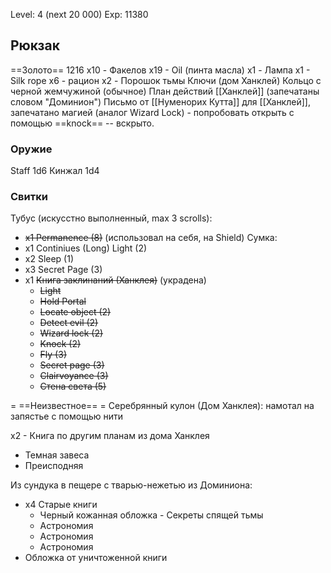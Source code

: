 Level: 4 (next 20 000)
Exp: 11380
## Рюкзак
==Золото== 1216
x10 - Факелов
x19 - Oil (пинта масла)
x1 - Лампа
x1 - Silk rope
x6 - рацион
x2 - Порошок тьмы
Ключи (дом Ханклей)
Кольцо с черной жемчужиной (обычное)
План действий [[Ханклей]] (запечатаны словом "Доминион")
Письмо от [[Нуменорих Кутта]] для [[Ханклей]], запечатано магией (аналог Wizard Lock) - попробовать открыть с помощью ==knock== -- вскрыто.

### Оружие
Staff 1d6
Кинжал 1d4

### Свитки
Тубус (искусстно выполненный, max 3 scrolls):
- ~~x1 Permanence (8)~~ (использовал на себя, на Shield)
Сумка:
- x1 Continiues (Long) Light (2)
- x2 Sleep (1)
- x3 Secret Page (3)
- x1 ~~Книга заклинаний (Ханклея)~~ (украдена)
	- ~~Light~~
	- ~~Hold Portal~~
	- ~~Locate object (2)~~
	- ~~Detect evil (2)~~
	- ~~Wizard lock (2)~~
	- ~~Knock (2)~~
	- ~~Fly (3)~~
	- ~~Secret page (3)~~
	- ~~Clairvoyance (3)~~
	- ~~Стена света (5)~~


= ==Неизвестное== =
Серебрянный кулон (Дом Ханклея): намотал на запястье с помощью нити

х2 - Книга по другим планам из дома Ханклея
 - Темная завеса
 - Преисподняя

Из сундука в пещере с тварью-нежетью из Доминиона:
- х4 Старые книги
	- Черный кожанная обложка - Секреты спящей тьмы
	- Астрономия
	- Астрономия
	- Астрономия
- Обложка от уничтоженной книги